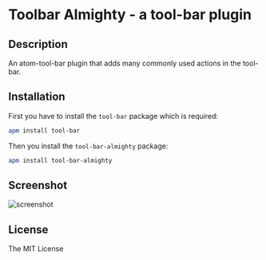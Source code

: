 # Toolbar Almighty - a tool-bar plugin

## Description

An atom-tool-bar plugin that adds many commonly used actions in the tool-bar.

## Installation

First you have to install the `tool-bar` package which is required:

```bash
apm install tool-bar
```

Then you install the `tool-bar-almighty` package:

```bash
apm install tool-bar-almighty
```

## Screenshot

![screenshot](https://cdn.rawgit.com/varemenos/atom-toolbar-almighty/master/screenshot.png)

## License

The MIT License
